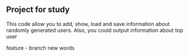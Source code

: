 ## Project for study

This code allow you to add, show, load and save information about randomly generated 
users. Also, you could output information about top user

feature - branch new words
